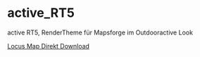 # active_RT5
 active RT5, RenderTheme für Mapsforge im Outdooractive Look
 
 [Locus Map Direkt Download](locus_theme_download.xml)
